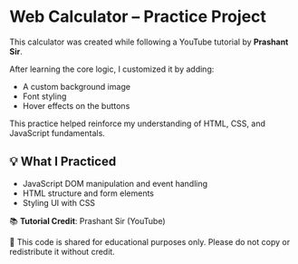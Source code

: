 # Web Calculator – Practice Project

This calculator was created while following a YouTube tutorial by **Prashant Sir**.

After learning the core logic, I customized it by adding:
- A custom background image
- Font styling
- Hover effects on the buttons

This practice helped reinforce my understanding of HTML, CSS, and JavaScript fundamentals.

## 💡 What I Practiced
- JavaScript DOM manipulation and event handling
- HTML structure and form elements
- Styling UI with CSS

📚 **Tutorial Credit**: Prashant Sir (YouTube)

🛑 This code is shared for educational purposes only. Please do not copy or redistribute it without credit.
